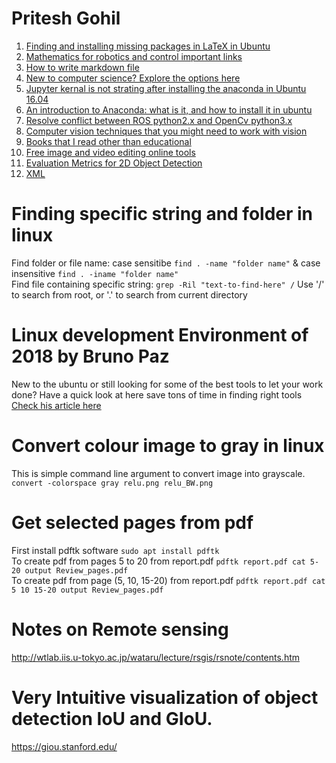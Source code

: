 # Pritesh Gohil

1. [Finding and installing missing packages in LaTeX in Ubuntu](latex.md)
2. [Mathematics for robotics and control important links](mrc.md)
3. [How to write markdown file](https://guides.github.com/features/mastering-markdown) 
4. [New to computer science? Explore the options here](https://www.javatpoint.com/)
5. [Jupyter kernal is not strating after installing the anaconda in Ubuntu 16.04](jupyter.md)
6. [An introduction to Anaconda: what is it, and how to install it in ubuntu](https://medium.freecodecamp.org/how-to-install-anaconda-on-ubuntu-16-04-64-bit-6f1c4675ce44)
7. [Resolve conflict between ROS  python2.x and OpenCv python3.x](opencvVsRos.md)
8. [Computer vision techniques that you might need to work with vision](https://heartbeat.fritz.ai/the-5-computer-vision-techniques-that-will-change-how-you-see-the-world-1ee19334354b)
9. [Books that I read other than educational](books.md)
10. [Free image and video editing online tools](tools.md)
11. [Evaluation Metrics for 2D Object Detection](EvalMetric.md)
12. [XML](XML.md)

# Finding specific string and folder in linux
Find folder or file name: case sensitibe `find . -name "folder name"` & case insensitive `find . -iname "folder name"`<br>
Find file containing specific string: `grep -Ril "text-to-find-here" /` Use '/' to search from root, or '.' to search from current directory <br>

# Linux development Environment of 2018 by Bruno Paz
New to the ubuntu or still looking for some of the best tools to let your work done? Have a quick look at here save tons of time in finding right tools [Check his article here](https://dev.to/brpaz/my-linux-development-environment-of-2018-ch7)

# Convert colour image to gray in linux
This is simple command line argument to convert image into grayscale. <br>
`convert -colorspace gray relu.png relu_BW.png` <br>

# Get selected pages from pdf
First install pdftk software
`sudo apt install pdftk` <br>
To create pdf from pages 5 to 20 from report.pdf `pdftk report.pdf cat 5-20 output Review_pages.pdf` <br>
To create pdf from page (5, 10, 15-20) from report.pdf `pdftk report.pdf cat 5 10 15-20 output Review_pages.pdf`

# Notes on Remote sensing
http://wtlab.iis.u-tokyo.ac.jp/wataru/lecture/rsgis/rsnote/contents.htm

# Very Intuitive visualization of object detection IoU and GIoU.
https://giou.stanford.edu/
